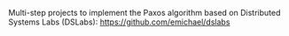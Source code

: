 Multi-step projects to implement the Paxos algorithm based on Distributed Systems Labs (DSLabs): https://github.com/emichael/dslabs
